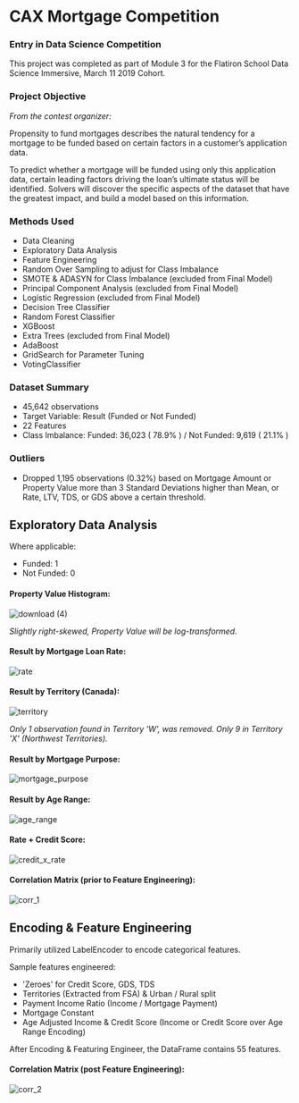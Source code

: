 # CAX Mortgage Competition

### Entry in Data Science Competition

This project was completed as part of Module 3 for the Flatiron School Data Science Immersive, March 11 2019 Cohort.

### Project Objective

<i>From the contest organizer:</i>

Propensity to fund mortgages describes the natural tendency for a mortgage to be funded based on certain factors in a customer’s application data.

To predict whether a mortgage will be funded using only this application data, certain leading factors driving the loan’s ultimate status will be identified. Solvers will discover the specific aspects of the dataset that have the greatest impact, and build a model based on this information.

### Methods Used

* Data Cleaning
* Exploratory Data Analysis
* Feature Engineering
* Random Over Sampling to adjust for Class Imbalance
* SMOTE & ADASYN for Class Imbalance (excluded from Final Model)
* Principal Component Analysis (excluded from Final Model)
* Logistic Regression (excluded from Final Model)
* Decision Tree Classifier
* Random Forest Classifier
* XGBoost
* Extra Trees (excluded from Final Model)
* AdaBoost
* GridSearch for Parameter Tuning
* VotingClassifier

### Dataset Summary

* 45,642 observations
* Target Variable: Result (Funded or Not Funded)
* 22 Features
* Class Imbalance: Funded: 36,023 ( 78.9% ) / Not Funded:	9,619 ( 21.1% )

### Outliers

* Dropped 1,195 observations (0.32%) based on Mortgage Amount or Property Value more than 3 Standard Deviations higher than Mean, or Rate, LTV, TDS, or GDS above a certain threshold.

## Exploratory Data Analysis

Where applicable:

* Funded: 1
* Not Funded: 0

#### Property Value Histogram:

![download (4)](https://user-images.githubusercontent.com/42282874/58130012-14ea3300-7be9-11e9-8049-31675060373d.png)

<i>Slightly right-skewed, Property Value will be log-transformed.</i>


#### Result by Mortgage Loan Rate:

![rate](https://user-images.githubusercontent.com/42282874/58130026-1c114100-7be9-11e9-8ea5-3413413f0494.png)


#### Result by Territory (Canada):

![territory](https://user-images.githubusercontent.com/42282874/58130031-1c114100-7be9-11e9-9aa8-4b863f008eae.png)

<i> Only 1 observation found in Territory 'W', was removed. Only 9 in Territory 'X' (Northwest Territories).</i>


#### Result by Mortgage Purpose:

![mortgage_purpose](https://user-images.githubusercontent.com/42282874/58130032-1c114100-7be9-11e9-94db-313bf1886ee9.png)

#### Result by Age Range:

![age_range](https://user-images.githubusercontent.com/42282874/58130034-1c114100-7be9-11e9-9d2f-6b136dd201d8.png)

#### Rate + Credit Score:

![credit_x_rate](https://user-images.githubusercontent.com/42282874/58130024-1b78aa80-7be9-11e9-9a70-fff284fee533.png)

#### Correlation Matrix (prior to Feature Engineering):

![corr_1](https://user-images.githubusercontent.com/42282874/58131617-1e759a00-7bed-11e9-8d4b-9a180cc0c22f.png)

## Encoding & Feature Engineering

Primarily utilized LabelEncoder to encode categorical features. 

Sample features engineered:

* 'Zeroes' for Credit Score, GDS, TDS
* Territories (Extracted from FSA) & Urban / Rural split
* Payment Income Ratio (Income / Mortgage Payment)
* Mortgage Constant
* Age Adjusted Income & Credit Score (Income or Credit Score over Age Range Encoding)

After Encoding & Featuring Engineer, the DataFrame contains 55 features.

#### Correlation Matrix (post Feature Engineering):

![corr_2](https://user-images.githubusercontent.com/42282874/58176683-d1d3a280-7c70-11e9-976c-1917c8475169.png)


